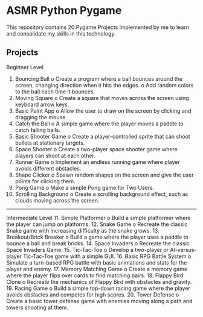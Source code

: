 # ASMR Python Pygame

This repository contains 20 Pygame Projects implemented by me to learn and consolidate my skills in this technology.

## Projects
Beginner Level
1.	Bouncing Ball
o	Create a program where a ball bounces around the screen, changing direction when it hits the edges.
o	Add random colors to the ball each time it bounces.
2.	Moving Square
o	Create a square that moves across the screen using keyboard arrow keys.
3.	Basic Paint App
o	Allow the user to draw on the screen by clicking and dragging the mouse.
4.	Catch the Ball
o	A simple game where the player moves a paddle to catch falling balls.
5.	Basic Shooter Game
o	Create a player-controlled sprite that can shoot bullets at stationary targets.
6.	Space Shooter
o	Create a two-player space shooter game where players can shoot at each other.
7.	Runner Game
o	Implement an endless running game where player avoids different obstacles.
8.	Shape Clicker
o	Spawn random shapes on the screen and give the user points for clicking them.
9.	Pong Game
o	Make a simple Pong game for Two Users.
10.	Scrolling Background
o	Create a scrolling background effect, such as clouds moving across the screen.
_______________________________________________
Intermediate Level
11.	Simple Platformer
o	Build a simple platformer where the player can jump on platforms.
12.	Snake Game
o	Recreate the classic Snake game with increasing difficulty as the snake grows.
13.	Breakout/Brick Breaker
o	Build a game where the player uses a paddle to bounce a ball and break bricks.
14.	Space Invaders
o	Recreate the classic Space Invaders Game.
15.	Tic-Tac-Toe
o	Develop a two-player or AI-versus-player Tic-Tac-Toe game with a simple GUI.
16.	Basic RPG Battle System
o	Simulate a turn-based RPG battle with basic animations and stats for the player and enemy.
17.	Memory Matching Game
o	Create a memory game where the player flips over cards to find matching pairs.
18.	Flappy Bird Clone
o	Recreate the mechanics of Flappy Bird with obstacles and gravity.
19.	Racing Game
o	Build a simple top-down racing game where the player avoids obstacles and competes for high scores.
20.	Tower Defense
o	Create a basic tower defense game with enemies moving along a path and towers shooting at them.

